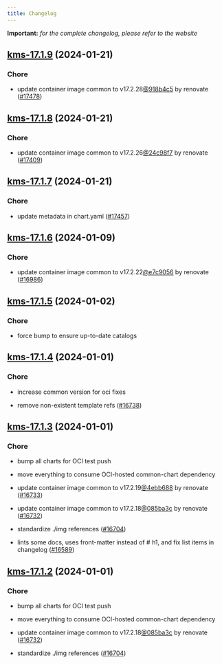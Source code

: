 ```yaml
---
title: Changelog
---
```


**Important:**
*for the complete changelog, please refer to the website*



## [kms-17.1.9](https://github.com/truecharts/charts/compare/kms-17.1.8...kms-17.1.9) (2024-01-21)

### Chore



- update container image common to v17.2.28[@918b4c5](https://github.com/918b4c5) by renovate ([#17478](https://github.com/truecharts/charts/issues/17478))


## [kms-17.1.8](https://github.com/truecharts/charts/compare/kms-17.1.7...kms-17.1.8) (2024-01-21)

### Chore



- update container image common to v17.2.26[@24c98f7](https://github.com/24c98f7) by renovate ([#17409](https://github.com/truecharts/charts/issues/17409))


## [kms-17.1.7](https://github.com/truecharts/charts/compare/kms-17.1.6...kms-17.1.7) (2024-01-21)

### Chore



- update metadata in chart.yaml ([#17457](https://github.com/truecharts/charts/issues/17457))




## [kms-17.1.6](https://github.com/truecharts/charts/compare/kms-17.1.5...kms-17.1.6) (2024-01-09)

### Chore



- update container image common to v17.2.22[@e7c9056](https://github.com/e7c9056) by renovate ([#16986](https://github.com/truecharts/charts/issues/16986))


## [kms-17.1.5](https://github.com/truecharts/charts/compare/kms-17.1.4...kms-17.1.5) (2024-01-02)

### Chore



- force bump to ensure up-to-date catalogs


## [kms-17.1.4](https://github.com/truecharts/charts/compare/kms-17.1.3...kms-17.1.4) (2024-01-01)

### Chore



- increase common version for oci fixes

- remove non-existent template refs ([#16738](https://github.com/truecharts/charts/issues/16738))


## [kms-17.1.3](https://github.com/truecharts/charts/compare/kms-17.1.0...kms-17.1.3) (2024-01-01)

### Chore



- bump all charts for OCI test push

- move everything to consume OCI-hosted common-chart dependency

- update container image common to v17.2.19[@4ebb688](https://github.com/4ebb688) by renovate ([#16733](https://github.com/truecharts/charts/issues/16733))

- update container image common to v17.2.18[@085ba3c](https://github.com/085ba3c) by renovate ([#16732](https://github.com/truecharts/charts/issues/16732))

- standardize ./img references ([#16704](https://github.com/truecharts/charts/issues/16704))

- lints some docs, uses front-matter instead of # h1, and fix list items in changelog ([#16589](https://github.com/truecharts/charts/issues/16589))


## [kms-17.1.2](https://github.com/truecharts/charts/compare/kms-17.1.0...kms-17.1.2) (2024-01-01)

### Chore



- bump all charts for OCI test push

- move everything to consume OCI-hosted common-chart dependency

- update container image common to v17.2.18[@085ba3c](https://github.com/085ba3c) by renovate ([#16732](https://github.com/truecharts/charts/issues/16732))

- standardize ./img references ([#16704](https://github.com/truecharts/charts/issues/16704))
